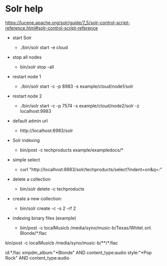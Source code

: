 # Solr help

https://lucene.apache.org/solr/guide/7_5/solr-control-script-reference.html#solr-control-script-reference

- start Solr
  - ./bin/solr start -e cloud
- stop all nodes
  - bin/solr stop -all
- restart node 1
  - ./bin/solr start -c -p 8983 -s example/cloud/node1/solr
- restart node 2 
  - ./bin/solr start -c -p 7574 -s example/cloud/node2/solr -z localhost:9983
  
  
- default admin url
  - http://localhost:8983/solr
- Solr indexing  
  - bin/post -c techproducts example/exampledocs/*
- simple select
  - curl "http://localhost:8983/solr/techproducts/select?indent=on&q=*:*"
  
- delete a collection 
  - bin/solr delete -c techproducts
    
- create a new collection:
  - bin/solr create -c <yourCollection> -s 2 -rf 2
  
- indexing binary files (example)
  - bin/post -c localMusicb  /media/syno/music-b/Texas/White\ on\ Blonde/*.flac

 bin/post -c localMusicb  /media/syno/music-b/**/*.flac

id:*.flac
xmpdm_album:"*Blonde" AND content_type:audio
style:"*Pop Rock" AND content_type:audio